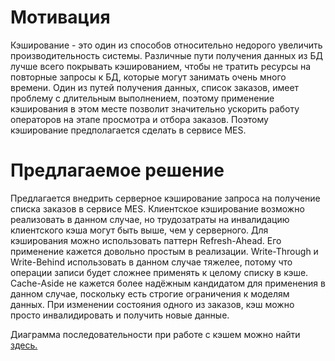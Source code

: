 # Мотивация

Кэширование - это один из способов относительно недорого увеличить производительность системы. Различные пути получения
данных из БД лучше всего покрывать кэшированием, чтобы не тратить ресурсы на повторные запросы к БД, которые могут
занимать очень много времени. Один из путей получения данных, список заказов, имеет проблему с длительным выполнением,
поэтому применение кэширования в этом месте позволит значительно ускорить работу операторов на этапе просмотра и отбора
заказов. Поэтому кэширование предполагается сделать в сервисе MES.

# Предлагаемое решение

Предлагается внедрить серверное кэширование запроса на получение списка заказов в сервисе MES. Клиентское кэширование
возможно реализовать в данном случае, но трудозатраты на инвалидацию клиентского кэша могут быть выше, чем у серверного.
Для кэширования можно использовать паттерн Refresh-Ahead. Его применение кажется довольно простым в реализации. 
Write-Through и Write-Behind использовать в данном случае тяжелее, потому что операции записи будет сложнее применять 
к целому списку в кэше. Cache-Aside не кажется более надёжным кандидатом для применения в данном случае, поскольку есть 
строгие ограничения к моделям данных. При изменении состояния одного из заказов, кэш можно просто инвалидировать и 
получить новые данные.

Диаграмма последовательности при работе с кэшем можно найти [здесь.](seq_diagram.drawio)